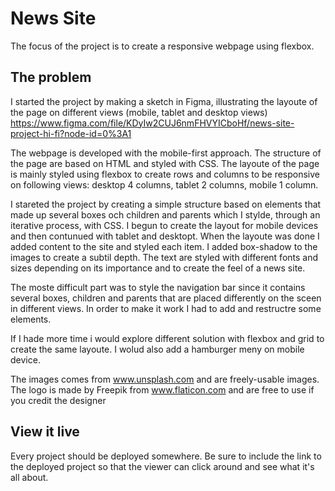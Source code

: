 # News Site

The focus of the project is to create a responsive webpage using flexbox.

## The problem

I started the project by making a sketch in Figma, illustrating the layoute of the page on different views (mobile, tablet and desktop views) 
https://www.figma.com/file/KDyIw2CUJ6nmFHVYICboHf/news-site-project-hi-fi?node-id=0%3A1

The webpage is developed with the mobile-first approach. The structure of the page are based on HTML and styled with CSS. The layoute of the page is mainly styled using flexbox to create rows and columns to be responsive on following views: desktop 4 columns, tablet 2 columns, mobile 1 column. 

I stareted the project by creating a simple structure based on elements that made up several boxes och children and parents which I stylde, through an iterative process, with CSS. I begun to create the layout for mobile devices and then contunued with tablet and desktopt. When the layoute was done I added content to the site and styled each item. I added box-shadow to the images to create a subtil depth. The text are styled with different fonts and sizes depending on its importance and to create the feel of a news site. 

The moste difficult part was to style the navigation bar since it contains several boxes, children and parents that are placed differently on the sceen in different views. In order to make it work I had to add and restructre some elements.

If I hade more time i would explore different solution with flexbox and grid to create the same layoute. I wolud also add a hamburger meny on mobile device. 

The images comes from www.unsplash.com and are freely-usable images. The logo is made by Freepik from www.flaticon.com and are free to use if you credit the designer

## View it live
Every project should be deployed somewhere. Be sure to include the link to the deployed project so that the viewer can click around and see what it's all about.
